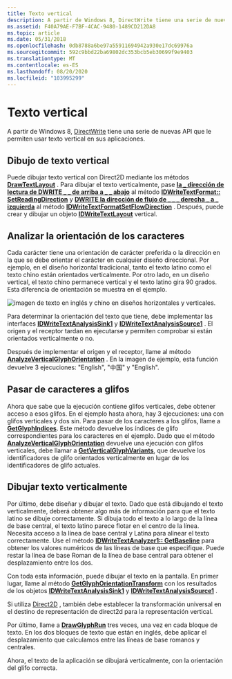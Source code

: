 ```yaml
---
title: Texto vertical
description: A partir de Windows 8, DirectWrite tiene una serie de nuevas API que le permiten usar texto vertical en sus aplicaciones.
ms.assetid: F40A79AE-F7BF-4CAC-9480-1489CD212DA8
ms.topic: article
ms.date: 05/31/2018
ms.openlocfilehash: 0db8788a6be97a55911694942a930e17dc69976a
ms.sourcegitcommit: 592c9bbd22ba69802dc353bcb5eb30699f9e9403
ms.translationtype: MT
ms.contentlocale: es-ES
ms.lasthandoff: 08/20/2020
ms.locfileid: "103995299"
---
```

# <a name="vertical-text"></a>Texto vertical

A partir de Windows 8, [DirectWrite](direct-write-portal.md) tiene una serie de nuevas API que le permiten usar texto vertical en sus aplicaciones.

## <a name="drawing-vertical-text"></a>Dibujo de texto vertical

Puede dibujar texto vertical con Direct2D mediante los métodos [**DrawTextLayout**](/windows/win32/api/d2d1/nf-d2d1-id2d1rendertarget-drawtextlayout) . Para dibujar el texto verticalmente, pase [**la \_ dirección de lectura de DWRITE \_ \_ de arriba a \_ \_ abajo**](/windows/win32/api/dwrite/ne-dwrite-dwrite_reading_direction) al método [**IDWriteTextFormat:: SetReadingDirection**](/windows/win32/api/dwrite/nf-dwrite-idwritetextformat-setreadingdirection) y [**DWRITE la dirección de flujo de \_ \_ \_ derecha \_ a \_ izquierda**](/windows/win32/api/dwrite/ne-dwrite-dwrite_flow_direction) al método [**IDWriteTextFormatSetFlowDirection**](/windows/win32/api/dwrite/nf-dwrite-idwritetextformat-setflowdirection) . Después, puede crear y dibujar un objeto [**IDWriteTextLayout**](/windows/win32/api/dwrite/nn-dwrite-idwritetextlayout) vertical.

## <a name="analyzing-character-orientation"></a>Analizar la orientación de los caracteres

Cada carácter tiene una orientación de carácter preferida o la dirección en la que se debe orientar el carácter en cualquier diseño direccional. Por ejemplo, en el diseño horizontal tradicional, tanto el texto latino como el texto chino están orientados verticalmente. Por otro lado, en un diseño vertical, el texto chino permanece vertical y el texto latino gira 90 grados. Esta diferencia de orientación se muestra en el ejemplo.

![imagen de texto en inglés y chino en diseños horizontales y verticales.](images/vertical-text.png)

Para determinar la orientación del texto que tiene, debe implementar las interfaces [**IDWriteTextAnalysisSink1**](/windows/win32/api/dwrite_1/nn-dwrite_1-idwritetextanalysissink1) y [**IDWriteTextAnalysisSource1**](/windows/win32/api/dwrite_1/nn-dwrite_1-idwritetextanalysissource1) . El origen y el receptor tardan en ejecutarse y permiten comprobar si están orientados verticalmente o no.

Después de implementar el origen y el receptor, llame al método [**AnalyzeVerticalGlyphOrientation**](/windows/win32/api/dwrite_1/nf-dwrite_1-idwritetextanalyzer1-analyzeverticalglyphorientation) . En la imagen de ejemplo, esta función devuelve 3 ejecuciones: "English", "中国" y "English".

## <a name="going-from-characters-to-glyphs"></a>Pasar de caracteres a glifos

Ahora que sabe que la ejecución contiene glifos verticales, debe obtener acceso a esos glifos. En el ejemplo hasta ahora, hay 3 ejecuciones: una con glifos verticales y dos sin. Para pasar de los caracteres a los glifos, llame a [**GetGlyphIndices**](/windows/win32/api/dwrite/nf-dwrite-idwritefontface-getglyphindices). Este método devuelve los índices de glifo correspondientes para los caracteres en el ejemplo. Dado que el método [**AnalyzeVerticalGlyphOrientation**](/windows/win32/api/dwrite_1/nf-dwrite_1-idwritetextanalyzer1-analyzeverticalglyphorientation) devuelve una ejecución con glifos verticales, debe llamar a [**GetVerticalGlyphVariants**](/windows/win32/api/dwrite_1/nf-dwrite_1-idwritefontface1-getverticalglyphvariants), que devuelve los identificadores de glifo orientados verticalmente en lugar de los identificadores de glifo actuales.

## <a name="drawing-text-vertically"></a>Dibujar texto verticalmente

Por último, debe diseñar y dibujar el texto. Dado que está dibujando el texto verticalmente, deberá obtener algo más de información para que el texto latino se dibuje correctamente. Si dibuja todo el texto a lo largo de la línea de base central, el texto latino parece flotar en el centro de la línea. Necesita acceso a la línea de base central y Latina para alinear el texto correctamente. Use el método [**IDWriteTextAnalyzer1:: GetBaseline**](/windows/win32/api/dwrite_1/nf-dwrite_1-idwritetextanalyzer1-getbaseline) para obtener los valores numéricos de las líneas de base que especifique. Puede restar la línea de base Roman de la línea de base central para obtener el desplazamiento entre los dos.

Con toda esta información, puede dibujar el texto en la pantalla. En primer lugar, llame al método [**GetGlyphOrientationTransform**](/windows/win32/api/dwrite_1/nf-dwrite_1-idwritetextanalyzer1-getglyphorientationtransform) con los resultados de los objetos [**IDWriteTextAnalysisSink1**](/windows/win32/api/dwrite_1/nn-dwrite_1-idwritetextanalysissink1) y [**IDWriteTextAnalysisSource1**](/windows/win32/api/dwrite_1/nn-dwrite_1-idwritetextanalysissource1) .

Si utiliza [Direct2D](rendering-by-using-direct2d.md) , también debe establecer la transformación universal en el destino de representación de direct2d para la representación vertical.

Por último, llame a [**DrawGlyphRun**](/windows/win32/api/dwrite/nf-dwrite-idwritebitmaprendertarget-drawglyphrun) tres veces, una vez en cada bloque de texto. En los dos bloques de texto que están en inglés, debe aplicar el desplazamiento que calculamos entre las líneas de base romanos y centrales.

Ahora, el texto de la aplicación se dibujará verticalmente, con la orientación del glifo correcta.

 

 